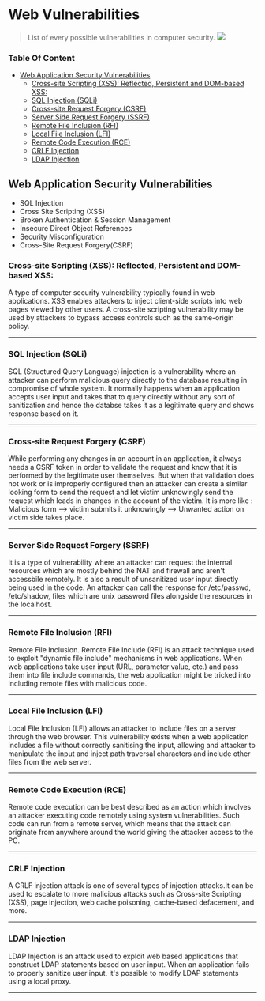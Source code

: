 
# Web Vulnerabilities
> List of every possible vulnerabilities in computer security.
[![](https://www.paypalobjects.com/en_US/i/btn/btn_donateCC_LG.gif)](https://www.paypal.me/PseudoROX)


### Table Of Content
- [Web Application Security Vulnerabilities](#web-application-security-vulnerabilities)
  - [Cross-site Scripting (XSS): Reflected, Persistent and DOM-based XSS:](#cross-site-scripting-xss-reflected-persistent-and-dom-based-xss)
  - [SQL Injection (SQLi)](#sql-injection-sqli)
  - [Cross-site Request Forgery (CSRF)](#cross-site-request-forgery-csrf)
  - [Server Side Request Forgery (SSRF)](#server-side-request-forgery-ssrf)
  - [Remote File Inclusion (RFI)](#remote-file-inclusion-rfi)
  - [Local File Inclusion (LFI)](#local-file-inclusion-lfi)
  - [Remote Code Execution (RCE)](#remote-code-execution-rce)
  - [CRLF Injection](#crlf-injection)
  - [LDAP Injection](#ldap-injection)

## Web Application Security Vulnerabilities
- SQL Injection
- Cross Site Scripting (XSS)
- Broken Authentication & Session Management
- Insecure Direct Object References
- Security Misconfiguration
- Cross-Site Request Forgery(CSRF)


### Cross-site Scripting (XSS): Reflected, Persistent and DOM-based XSS:

A type of computer security vulnerability typically found in web applications. XSS enables attackers to inject client-side 
scripts into web pages viewed by other users. A cross-site scripting vulnerability may be used by attackers to bypass 
access controls such as the same-origin policy.

----

### SQL Injection (SQLi)

SQL (Structured Query Language) injection is a vulnerability where an attacker can perform malicious query directly to the database 
resulting in compromise of whole system. It normally happens when an application accepts user input and takes that to query directly 
without any sort of sanitization and hence the databse takes it as a legitimate query and shows response based on it. 

----

### Cross-site Request Forgery (CSRF)

While performing any changes in an account in an application, it always needs a CSRF token in order to validate the request and know that it is performed by the legitimate user themselves. But when that validation does not work or is improperly configured then 
an attacker can create a similar looking form to send the request and let victim unknowingly send the request which leads in changes 
in the account of the victim. It is more like : Malicious form --> victim submits it unknowingly --> Unwanted action on victim side takes place.

----

### Server Side Request Forgery (SSRF)

It is a type of vulnerability where an attacker can request the internal resources which are mostly behind the NAT and firewall and aren't accessbile remotely. It is also a result of unsanitized user input directly being used in the code. An attacker can call the response for /etc/passwd, /etc/shadow, files which are unix password files alongside the resources in the localhost.

----


### Remote File Inclusion (RFI)

  Remote File Inclusion. Remote File Include (RFI) is an attack technique used to exploit "dynamic file include" mechanisms in web applications.
 When web applications take user input (URL, parameter value, etc.) and pass them into file include commands, the web application might be tricked 
 into including remote files with malicious code.

----

### Local File Inclusion (LFI)

Local File Inclusion (LFI) allows an attacker to include files on a server through the web browser. This vulnerability exists when a web application includes a file without correctly sanitising the input, allowing and attacker to manipulate the input and inject path traversal characters and include other files from the web server.

----

### Remote Code Execution (RCE)

Remote code execution can be best described as an action which involves an attacker executing code remotely using system vulnerabilities. Such code can run
 from a remote server, which means that the attack can originate from anywhere around the world giving the attacker access to the PC.

----

### CRLF Injection
A CRLF injection attack is one of several types of injection attacks.It can be used to escalate to more malicious attacks such as Cross-site Scripting (XSS),
page injection, web cache poisoning, cache-based defacement, and more.

----

### LDAP Injection

LDAP Injection is an attack used to exploit web based applications that construct LDAP statements based on user input. When an application fails to properly sanitize user input, it's possible to modify LDAP statements using a local proxy. 

----
